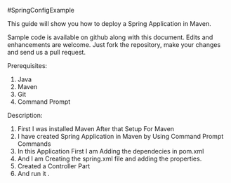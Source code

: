 
 #SpringConfigExample


This guide will show you how to deploy a Spring Application in Maven.

Sample code is available on github along with this document. Edits and enhancements are welcome. Just fork the repository, make your changes and send us a pull request.

Prerequisites:

1. Java 
2. Maven
3. Git
4. Command Prompt


Description:
1. First I was installed Maven After that Setup For Maven 
2. I have created Spring Application in Maven by Using Command Prompt Commands
3. In this Application First I am Adding the dependecies in pom.xml
4. And I am Creating the spring.xml file and adding the properties.
5. Created a Controller Part 
6. And run it .
